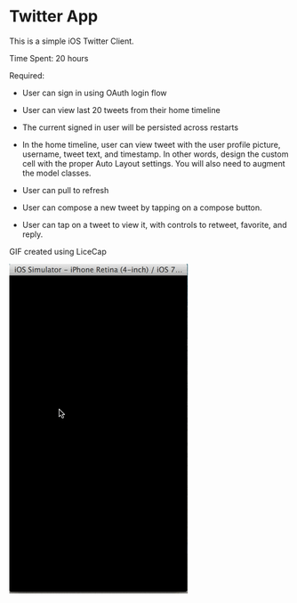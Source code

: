 Twitter App 
========

This is a simple iOS Twitter Client.

Time Spent: 20 hours

Required:

- User can sign in using OAuth login flow

- User can view last 20 tweets from their home timeline

- The current signed in user will be persisted across restarts

- In the home timeline, user can view tweet with the user profile picture, username, tweet text, and timestamp. In other words, design the custom cell with the proper Auto Layout settings. You will also need to augment the model classes. 

- User can pull to refresh

- User can compose a new tweet by tapping on a compose button.

- User can tap on a tweet to view it, with controls to retweet, favorite, and reply. 


GIF created using LiceCap

<img src="https://github.com/sdatla/Twitter-/blob/master/hw3_2.gif" />
